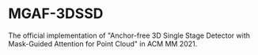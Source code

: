 # MGAF-3DSSD
The official implementation of "Anchor-free 3D Single Stage Detector with Mask-Guided Attention for Point Cloud" in ACM MM 2021.
